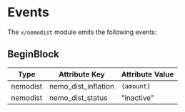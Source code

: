 <!--
order: 4
-->

# Events

The `x/nemodist` module emits the following events:

## BeginBlock

| Type                 | Attribute Key       | Attribute Value |
|----------------------|---------------------|-----------------|
| nemodist             | nemo_dist_inflation | `{amount}`      |
| nemodist             | nemo_dist_status    | "inactive"      |
